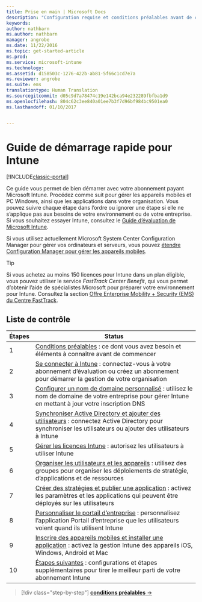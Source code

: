 ```yaml
---
title: Prise en main | Microsoft Docs
description: "Configuration requise et conditions préalables avant de commencer à utiliser votre abonnement Intune"
keywords: 
author: nathbarn
ms.author: nathbarn
manager: angrobe
ms.date: 11/22/2016
ms.topic: get-started-article
ms.prod: 
ms.service: microsoft-intune
ms.technology: 
ms.assetid: d158503c-1276-422b-ab81-5f66c1cd7e7a
ms.reviewer: angrobe
ms.suite: ems
translationtype: Human Translation
ms.sourcegitcommit: d05c9d7a78474c19e142bca94e232289fbfba1d9
ms.openlocfilehash: 804c62c3ee840a01ee7b3f7d96bf984bc9501ea0
ms.lasthandoff: 01/10/2017


---
```



# <a name="intune-quick-start-guide"></a>Guide de démarrage rapide pour Intune

[!INCLUDE[classic-portal](../includes/classic-portal.md)]

Ce guide vous permet de bien démarrer avec votre abonnement payant Microsoft Intune. Procédez comme suit pour gérer les appareils mobiles et PC Windows, ainsi que les applications dans votre organisation. Vous pouvez suivre chaque étape dans l’ordre ou ignorer une étape si elle ne s’applique pas aux besoins de votre environnement ou de votre entreprise. Si vous souhaitez essayer Intune, consultez le [Guide d’évaluation de Microsoft Intune](/intune/understand-explore/get-started-with-a-30-day-trial-of-microsoft-intune).  

Si vous utilisez actuellement Microsoft System Center Configuration Manager pour gérer vos ordinateurs et serveurs, vous pouvez [étendre Configuration Manager pour gérer les appareils mobiles](https://docs.microsoft.com/sccm/mdm/understand/choose-between-standalone-intune-and-hybrid-mobile-device-management).

>[!TIP]
>Si vous achetez au moins 150 licences pour Intune dans un plan éligible, vous pouvez utiliser le service *FastTrack Center Benefit*, qui vous permet d’obtenir l’aide de spécialistes Microsoft pour préparer votre environnement pour Intune. Consultez la section [Offre Enterprise Mobility + Security (EMS) du Centre FastTrack](https://docs.microsoft.com/enterprise-mobility-security/Solutions/enterprise-mobility-fasttrack-program).

## <a name="checklist"></a>Liste de contrôle

| Étapes | Status  |
| ------------- |-------------|
| 1  | [Conditions préalables](what-to-know-before-you-start-microsoft-intune.md) : ce dont vous avez besoin et éléments à connaître avant de commencer|
| 2 |  [Se connecter à Intune](start-with-a-paid-subscription-to-microsoft-intune-step-1.md) : connectez-vous à votre abonnement d’évaluation ou créez un abonnement pour démarrer la gestion de votre organisation   |  
| 3 | [Configurer un nom de domaine personnalisé](start-with-a-paid-subscription-to-microsoft-intune-step-2.md) : utilisez le nom de domaine de votre entreprise pour gérer Intune en mettant à jour votre inscription DNS   |
| 4 | [Synchroniser Active Directory et ajouter des utilisateurs](start-with-a-paid-subscription-to-microsoft-intune-step-3.md) : connectez Active Directory pour synchroniser les utilisateurs ou ajouter des utilisateurs à Intune  |
| 5 | [Gérer les licences Intune](start-with-a-paid-subscription-to-microsoft-intune-step-4.md) : autorisez les utilisateurs à utiliser Intune|
| 6 | [Organiser les utilisateurs et les appareils](start-with-a-paid-subscription-to-microsoft-intune-step-5.md) : utilisez des groupes pour organiser les déploiements de stratégie, d’applications et de ressources |
| 7 | [Créer des stratégies et publier une application](start-with-a-paid-subscription-to-microsoft-intune-step-6.md) : activez les paramètres et les applications qui peuvent être déployés sur les utilisateurs |
| 8 | [Personnaliser le portail d’entreprise](start-with-a-paid-subscription-to-microsoft-intune-step-7.md) : personnalisez l’application Portail d’entreprise que les utilisateurs voient quand ils utilisent Intune  |
| 9 | [Inscrire des appareils mobiles et installer une application](start-with-a-paid-subscription-to-microsoft-intune-step-8.md) : activez la gestion Intune des appareils iOS, Windows, Android et Mac |
|10 | [Étapes suivantes](post-configuration-tasks.md) : configurations et étapes supplémentaires pour tirer le meilleur parti de votre abonnement Intune|


>[!div class="step-by-step"]
[**conditions préalables** &rarr;](what-to-know-before-you-start-microsoft-intune.md)

